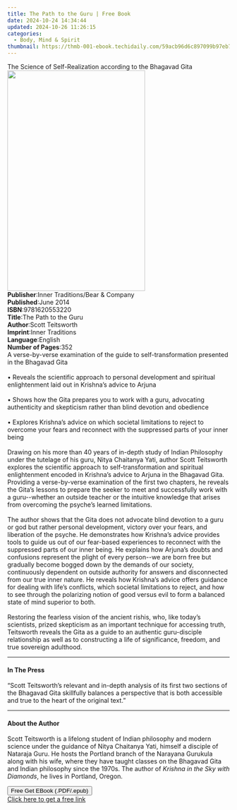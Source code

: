 ```yaml
---
title: The Path to the Guru | Free Book
date: 2024-10-24 14:34:44
updated: 2024-10-26 11:26:15
categories:
  - Body, Mind & Spirit
thumbnail: https://thmb-001-ebook.techidaily.com/59acb96d6c897099b97eb7aa5a4c5f86f2edc6c603b9f8e40975a0a27869684f.jpg
---
```

<main id="book-container">
  <div class="flex flex-col">
    <div class="book-brief flex-1 py-6 px-4 sm:p-6 md:py-10 md:px-8">
      <!-- brief-->
      <div class="book-brief-main">
        The Science of Self-Realization according to the Bhagavad Gita
      </div>
    </div>
    <div
      class="book-meta-info flex-1 grid gap-4 col-start-1 col-end-3 row-start-1 sm:mb-6 sm:grid-cols-4 lg:gap-6 lg:col-start-2 lg:row-end-6 lg:row-span-6 lg:mb-0"
    >
      <div
        class="book-meta-info-left place-content-center mt-4 p-4 text-sm leading-6 col-start-2 col-span-2 dark:text-slate-400"
      >
        <img
          class="w-full h-500 object-cover rounded-lg sm:h-255 sm:col-span-2 lg:col-span-full"
          src="https://img-001-ebook.techidaily.com/1bbac4974fb049ad9687dfc4c2a8aaeec73e5af490d3417fce6abe0115287e37.jpg"
          alt=""
          width="312"
          height="500"
        />
      </div>
      <div
        class="book-meta-info-right mt-2 col-start-1 row-start-2 col-span-3 self-center"
      >
        <!-- meta data  -->
        <div class="flex flex-col px-4 md:px-8">
          <div class="flex-1">
            <strong>Publisher</strong>:<span class="px-2"
              >Inner Traditions/Bear &amp; Company</span
            >
          </div>
          <div class="flex-1">
            <strong>Published</strong>:<span class="px-2">June 2014</span>
          </div>
          <div class="flex-1">
            <strong>ISBN</strong>:<span class="px-2">9781620553220</span>
          </div>
          <div class="flex-1">
            <strong>Title</strong>:<span class="px-2"
              >The Path to the Guru</span
            >
          </div>
          <div class="flex-1">
            <strong>Author</strong>:<span class="px-2">Scott Teitsworth</span>
          </div>
          <div class="flex-1">
            <strong>Imprint</strong>:<span class="px-2">Inner Traditions</span>
          </div>
          <div class="flex-1">
            <strong>Language</strong>:<span class="px-2">English</span>
          </div>
          <div class="flex-1">
            <strong>Number of Pages</strong>:<span class="px-2">352</span>
          </div>
        </div>
      </div>
    </div>
    <div class="book-description flex-1 py-6 px-4 sm:p-6 md:py-10 md:px-8">
      <div class="book-description-main">
        <div accordion-content="" id="description">
          A verse-by-verse examination of the guide to self-transformation
          presented in the Bhagavad Gita <br />
          <br />• Reveals the scientific approach to personal development and
          spiritual enlightenment laid out in Krishna’s advice to Arjuna <br />
          <br />• Shows how the Gita prepares you to work with a guru,
          advocating authenticity and skepticism rather than blind devotion and
          obedience <br />
          <br />• Explores Krishna’s advice on which societal limitations to
          reject to overcome your fears and reconnect with the suppressed parts
          of your inner being <br />
          <br />Drawing on his more than 40 years of in-depth study of Indian
          Philosophy under the tutelage of his guru, Nitya Chaitanya Yati,
          author Scott Teitsworth explores the scientific approach to
          self-transformation and spiritual enlightenment encoded in Krishna’s
          advice to Arjuna in the Bhagavad Gita. Providing a verse-by-verse
          examination of the first two chapters, he reveals the Gita’s lessons
          to prepare the seeker to meet and successfully work with a
          guru--whether an outside teacher or the intuitive knowledge that
          arises from overcoming the psyche’s learned limitations. <br />
          <br />The author shows that the Gita does not advocate blind devotion
          to a guru or god but rather personal development, victory over your
          fears, and liberation of the psyche. He demonstrates how Krishna’s
          advice provides tools to guide us out of our fear-based experiences to
          reconnect with the suppressed parts of our inner being. He explains
          how Arjuna’s doubts and confusions represent the plight of every
          person--we are born free but gradually become bogged down by the
          demands of our society, continuously dependent on outside authority
          for answers and disconnected from our true inner nature. He reveals
          how Krishna’s advice offers guidance for dealing with life’s
          conflicts, which societal limitations to reject, and how to see
          through the polarizing notion of good versus evil to form a balanced
          state of mind superior to both. <br />
          <br />Restoring the fearless vision of the ancient rishis, who, like
          today’s scientists, prized skepticism as an important technique for
          accessing truth, Teitsworth reveals the Gita as a guide to an
          authentic guru-disciple relationship as well as to constructing a life
          of significance, freedom, and true sovereign adulthood.
        </div>
        <div class="accordion-fader"></div>
      </div>
    </div>
    <div class="book-excerpts flex-1 py-6 px-4 sm:p-6 md:py-10 md:px-8">
      <!-- excerpts-->
      <div class="book-excerpts-main">
        <hr />
        <h4 class="placeholder placeholder-heading">
          <span>In The Press</span>
        </h4>
        <p>
          “Scott Teitsworth’s relevant and in-depth analysis of its first two
          sections of the Bhagavad Gita skillfully balances a perspective that
          is both accessible and true to the heart of the original text.”
        </p>
      </div>
    </div>
    <div class="book-about-author flex-1 py-6 px-4 sm:p-6 md:py-10 md:px-8">
      <!-- about author-->
      <div class="book-main-author-main">
        <hr />
        <h4 class="placeholder placeholder-heading">
          <span>About the Author</span>
        </h4>
        <p>
          Scott Teitsworth is a lifelong student of Indian philosophy and modern
          science under the guidance of Nitya Chaitanya Yati, himself a disciple
          of Nataraja Guru. He hosts the Portland branch of the Narayana
          Gurukula along with his wife, where they have taught classes on the
          Bhagavad Gita and Indian philosophy since the 1970s. The author of
          <i>Krishna in the Sky with Diamonds</i>, he lives in Portland, Oregon.
        </p>
      </div>
    </div>
    <div class="book-free-get flex-1 py-6 px-4 sm:p-6 md:py-10 md:px-8">
      <button
        id="btn-free-get"
        class="bg-blue-500 hover:bg-blue-700 text-white font-bold py-2 px-4 rounded"
      >
        Free Get EBook (.PDF/.epub)
      </button>
      <div id="countdown-display" class="px-2 text-lg mt-2"></div>
      <a
        id="free-link"
        class="hidden bg-blue-500 hover:bg-blue-700 text-white font-bold py-2 px-4 rounded"
        href="https://www.ebooks.com/en-us/book/95782115/the-path-to-the-guru/scott-teitsworth/"
        target="_blank"
        >Click here to get a free link</a
      >
    </div>
    <script>
      let countdownTime = 0;
      let countdownInterval = null;
      document
        .getElementById('btn-free-get')
        .addEventListener('click', startCountdown);
      function startCountdown() {
        countdownTime = new Date().getTime() + 60000 * 3;
        countdownInterval = setInterval(updateCountdown, 1000);
        document.getElementById('btn-free-get').disabled = true;
        document
          .getElementById('btn-free-get')
          .classList.add('bg-gray-500', 'cursor-not-allowed');
      }
      function updateCountdown() {
        let currentTime = new Date().getTime();
        let timeLeft = countdownTime - currentTime;
        let secondsLeft = Math.floor(timeLeft / 1000);
        document.getElementById('countdown-display').innerHTML =
          `Remaining time: ${secondsLeft} seconds.`;
        if (secondsLeft <= 0) {
          clearInterval(countdownInterval);
          document.getElementById('btn-free-get').classList.add('hidden');
          document.getElementById('free-link').classList.remove('hidden');
          document.getElementById('countdown-display').innerHTML = '';
        }
      }
    </script>
  </div>
</main>
